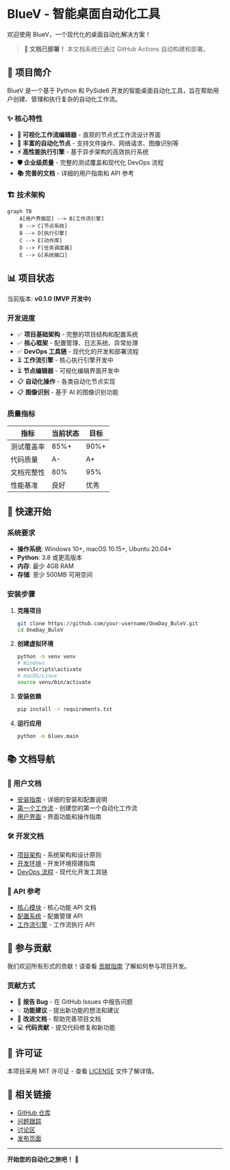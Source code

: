 # BlueV - 智能桌面自动化工具

欢迎使用 BlueV，一个现代化的桌面自动化解决方案！

> **🎉 文档已部署！** 本文档系统已通过 GitHub Actions 自动构建和部署。

## 🚀 项目简介

BlueV 是一个基于 Python 和 PySide6 开发的智能桌面自动化工具，旨在帮助用户创建、管理和执行复杂的自动化工作流。

### ✨ 核心特性

- **🎨 可视化工作流编辑器** - 直观的节点式工作流设计界面
- **🔧 丰富的自动化节点** - 支持文件操作、网络请求、图像识别等
- **⚡ 高性能执行引擎** - 基于异步架构的高效执行系统
- **🛡️ 企业级质量** - 完整的测试覆盖和现代化 DevOps 流程
- **📚 完善的文档** - 详细的用户指南和 API 参考

### 🏗️ 技术架构

```mermaid
graph TB
    A[用户界面层] --> B[工作流引擎]
    B --> C[节点系统]
    B --> D[执行引擎]
    C --> E[动作库]
    D --> F[任务调度器]
    E --> G[系统接口]
```

## 📊 项目状态

当前版本: **v0.1.0 (MVP 开发中)**

### 开发进度

- ✅ **项目基础架构** - 完整的项目结构和配置系统
- ✅ **核心框架** - 配置管理、日志系统、异常处理
- ✅ **DevOps 工具链** - 现代化的开发和部署流程
- ⏳ **工作流引擎** - 核心执行引擎开发中
- ⏳ **节点编辑器** - 可视化编辑界面开发中
- 📋 **自动化操作** - 各类自动化节点实现
- 📋 **图像识别** - 基于 AI 的图像识别功能

### 质量指标

| 指标 | 当前状态 | 目标 |
|------|----------|------|
| 测试覆盖率 | 85%+ | 90%+ |
| 代码质量 | A- | A+ |
| 文档完整性 | 80% | 95% |
| 性能基准 | 良好 | 优秀 |

## 🚀 快速开始

### 系统要求

- **操作系统**: Windows 10+, macOS 10.15+, Ubuntu 20.04+
- **Python**: 3.8 或更高版本
- **内存**: 最少 4GB RAM
- **存储**: 至少 500MB 可用空间

### 安装步骤

1. **克隆项目**
   ```bash
   git clone https://github.com/your-username/OneDay_BuleV.git
   cd OneDay_BuleV
   ```

2. **创建虚拟环境**
   ```bash
   python -m venv venv
   # Windows
   venv\Scripts\activate
   # macOS/Linux
   source venv/bin/activate
   ```

3. **安装依赖**
   ```bash
   pip install -r requirements.txt
   ```

4. **运行应用**
   ```bash
   python -m bluev.main
   ```

## 📚 文档导航

### 🎯 用户文档
- [安装指南](getting-started/installation.md) - 详细的安装和配置说明
- [第一个工作流](getting-started/first-workflow.md) - 创建您的第一个自动化工作流
- [用户界面](user-guide/interface.md) - 界面功能和操作指南

### 🛠️ 开发文档
- [项目架构](development/architecture.md) - 系统架构和设计原则
- [开发环境](development/setup.md) - 开发环境搭建指南
- [DevOps 流程](development/devops.md) - 现代化开发工具链

### 📖 API 参考
- [核心模块](api/core.md) - 核心功能 API 文档
- [配置系统](api/config.md) - 配置管理 API
- [工作流引擎](api/workflow.md) - 工作流执行 API

## 🤝 参与贡献

我们欢迎所有形式的贡献！请查看 [贡献指南](development/contributing.md) 了解如何参与项目开发。

### 贡献方式

- 🐛 **报告 Bug** - 在 GitHub Issues 中报告问题
- 💡 **功能建议** - 提出新功能的想法和建议
- 📝 **改进文档** - 帮助完善项目文档
- 💻 **代码贡献** - 提交代码修复和新功能

## 📄 许可证

本项目采用 MIT 许可证 - 查看 [LICENSE](LICENSE) 文件了解详情。

## 🔗 相关链接

- [GitHub 仓库](https://github.com/your-username/OneDay_BuleV)
- [问题跟踪](https://github.com/your-username/OneDay_BuleV/issues)
- [讨论区](https://github.com/your-username/OneDay_BuleV/discussions)
- [发布页面](https://github.com/your-username/OneDay_BuleV/releases)

---

**开始您的自动化之旅吧！** 🎉
